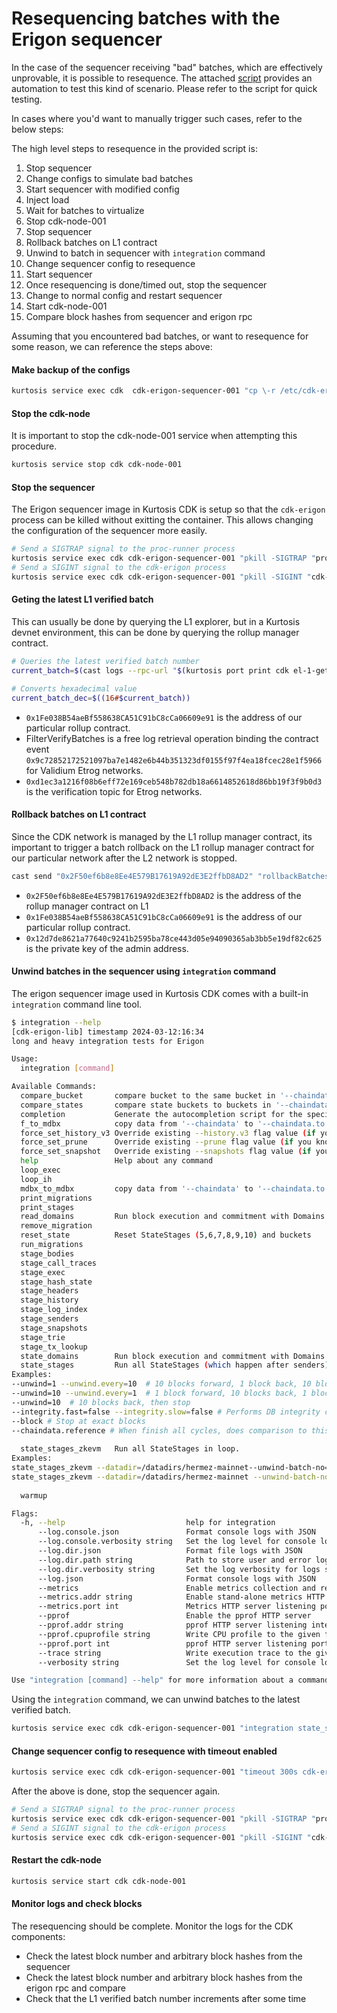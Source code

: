 # Resequencing batches with the Erigon sequencer

In the case of the sequencer receiving "bad" batches, which are effectively unprovable, it is possible to resequence.
The attached [script](./test_resequence.sh) provides an automation to test this kind of scenario. Please refer to the script for quick testing.

In cases where you'd want to manually trigger such cases, refer to the below steps:

The high level steps to resequence in the provided script is:

1. Stop sequencer
2. Change configs to simulate bad batches
3. Start sequencer with modified config
4. Inject load
5. Wait for batches to virtualize
6. Stop cdk-node-001
7. Stop sequencer
8. Rollback batches on L1 contract
9. Unwind to batch in sequencer with `integration` command
10. Change sequencer config to resequence
11. Start sequencer
12. Once resequencing is done/timed out, stop the sequencer
13. Change to normal config and restart sequencer
14. Start cdk-node-001
15. Compare block hashes from sequencer and erigon rpc

Assuming that you encountered bad batches, or want to resequence for some reason, we can reference the steps above:

#### Make backup of the configs

```bash
kurtosis service exec cdk  cdk-erigon-sequencer-001 "cp \-r /etc/cdk-erigon/ /tmp/"
```

#### Stop the cdk-node
It is important to stop the cdk-node-001 service when attempting this procedure.

```bash
kurtosis service stop cdk cdk-node-001
```

#### Stop the sequencer
The Erigon sequencer image in Kurtosis CDK is setup so that the `cdk-erigon` process can be killed without exitting the container. This allows changing the configuration of the sequencer more easily.

```bash
# Send a SIGTRAP signal to the proc-runner process
kurtosis service exec cdk cdk-erigon-sequencer-001 "pkill -SIGTRAP "proc-runner.sh"" || true
# Send a SIGINT signal to the cdk-erigon process
kurtosis service exec cdk cdk-erigon-sequencer-001 "pkill -SIGINT "cdk-erigon"" || true
```

#### Geting the latest L1 verified batch
This can usually be done by querying the L1 explorer, but in a Kurtosis devnet environment, this can be done by querying the rollup manager contract.

```bash
# Queries the latest verified batch number
current_batch=$(cast logs --rpc-url "$(kurtosis port print cdk el-1-geth-lighthouse rpc)" --address 0x1Fe038B54aeBf558638CA51C91bC8cCa06609e91 --from-block 0 -j | jq -r '.[] | select(.topics[0] == "0x9c72852172521097ba7e1482e6b44b351323df0155f97f4ea18fcec28e1f5966" or .topics[0] == "0xd1ec3a1216f08b6eff72e169ceb548b782db18a6614852618d86bb19f3f9b0d3") | .topics[1]' | tail -n 1 | sed 's/^0x//')

# Converts hexadecimal value
current_batch_dec=$((16#$current_batch))
```

- `0x1Fe038B54aeBf558638CA51C91bC8cCa06609e91` is the address of our particular rollup contract.
- FilterVerifyBatches is a free log retrieval operation binding the contract event `0x9c72852172521097ba7e1482e6b44b351323df0155f97f4ea18fcec28e1f5966` for Validium Etrog networks.
- `0xd1ec3a1216f08b6eff72e169ceb548b782db18a6614852618d86bb19f3f9b0d3` is the verification topic for Etrog networks.

#### Rollback batches on L1 contract
Since the CDK network is managed by the L1 rollup manager contract, its important to trigger a batch rollback on the L1 rollup manager contract for our particular network after the L2 network is stopped.

```bash
cast send "0x2F50ef6b8e8Ee4E579B17619A92dE3E2ffbD8AD2" "rollbackBatches(address,uint64)" "0x1Fe038B54aeBf558638CA51C91bC8cCa06609e91" "$latest_verified_batch" --private-key "0x12d7de8621a77640c9241b2595ba78ce443d05e94090365ab3bb5e19df82c625" --rpc-url "$(kurtosis port print cdk el-1-geth-lighthouse rpc)"
```

- `0x2F50ef6b8e8Ee4E579B17619A92dE3E2ffbD8AD2` is the address of the rollup manager contract on L1
- `0x1Fe038B54aeBf558638CA51C91bC8cCa06609e91` is the address of our particular rollup contract.
- `0x12d7de8621a77640c9241b2595ba78ce443d05e94090365ab3bb5e19df82c625` is the private key of the admin address.

#### Unwind batches in the sequencer using `integration` command

The erigon sequencer image used in Kurtosis CDK comes with a built-in `integration` command line tool.

```bash
$ integration --help
[cdk-erigon-lib] timestamp 2024-03-12:16:34
long and heavy integration tests for Erigon

Usage:
  integration [command]

Available Commands:
  compare_bucket       compare bucket to the same bucket in '--chaindata.reference'
  compare_states       compare state buckets to buckets in '--chaindata.reference'
  completion           Generate the autocompletion script for the specified shell
  f_to_mdbx            copy data from '--chaindata' to '--chaindata.to'
  force_set_history_v3 Override existing --history.v3 flag value (if you know what you are doing)
  force_set_prune      Override existing --prune flag value (if you know what you are doing)
  force_set_snapshot   Override existing --snapshots flag value (if you know what you are doing)
  help                 Help about any command
  loop_exec            
  loop_ih              
  mdbx_to_mdbx         copy data from '--chaindata' to '--chaindata.to'
  print_migrations     
  print_stages         
  read_domains         Run block execution and commitment with Domains.
  remove_migration     
  reset_state          Reset StateStages (5,6,7,8,9,10) and buckets
  run_migrations       
  stage_bodies         
  stage_call_traces    
  stage_exec           
  stage_hash_state     
  stage_headers        
  stage_history        
  stage_log_index      
  stage_senders        
  stage_snapshots      
  stage_trie           
  stage_tx_lookup      
  state_domains        Run block execution and commitment with Domains.
  state_stages         Run all StateStages (which happen after senders) in loop.
Examples: 
--unwind=1 --unwind.every=10  # 10 blocks forward, 1 block back, 10 blocks forward, ...
--unwind=10 --unwind.every=1  # 1 block forward, 10 blocks back, 1 blocks forward, ...
--unwind=10  # 10 blocks back, then stop
--integrity.fast=false --integrity.slow=false # Performs DB integrity checks each step. You can disable slow or fast checks.
--block # Stop at exact blocks
--chaindata.reference # When finish all cycles, does comparison to this db file.
		
  state_stages_zkevm   Run all StateStages in loop.
Examples:
state_stages_zkevm --datadir=/datadirs/hermez-mainnet--unwind-batch-no=10  # unwind so the tip is the highest block in batch number 10
state_stages_zkevm --datadir=/datadirs/hermez-mainnet --unwind-batch-no=2 --chain=hermez-bali --log.console.verbosity=4 --datadir-compare=/datadirs/pre-synced-block-100 # unwind to batch 2 and compare with another datadir
		
  warmup               

Flags:
  -h, --help                           help for integration
      --log.console.json               Format console logs with JSON
      --log.console.verbosity string   Set the log level for console logs (default "info")
      --log.dir.json                   Format file logs with JSON
      --log.dir.path string            Path to store user and error logs to disk
      --log.dir.verbosity string       Set the log verbosity for logs stored to disk (default "info")
      --log.json                       Format console logs with JSON
      --metrics                        Enable metrics collection and reporting
      --metrics.addr string            Enable stand-alone metrics HTTP server listening interface (default "127.0.0.1")
      --metrics.port int               Metrics HTTP server listening port (default 6060)
      --pprof                          Enable the pprof HTTP server
      --pprof.addr string              pprof HTTP server listening interface (default "127.0.0.1")
      --pprof.cpuprofile string        Write CPU profile to the given file
      --pprof.port int                 pprof HTTP server listening port (default 6060)
      --trace string                   Write execution trace to the given file
      --verbosity string               Set the log level for console logs (default "info")

Use "integration [command] --help" for more information about a command.

```

Using the `integration` command, we can unwind batches to the latest verified batch.

```bash
kurtosis service exec cdk cdk-erigon-sequencer-001 "integration state_stages_zkevm --config=/etc/cdk-erigon/config.yaml --unwind-batch-no=$latest_verified_batch --chain dynamic-kurtosis --datadir /home/erigon/data/dynamic-kurtosis-sequencer"
```

#### Change sequencer config to resequence with timeout enabled

```bash
kurtosis service exec cdk cdk-erigon-sequencer-001 "timeout 300s cdk-erigon --pprof=true --pprof.addr 0.0.0.0 --config /etc/cdk-erigon/config.yaml --datadir /home/erigon/data/dynamic-kurtosis-sequencer  --zkevm.sequencer-resequence-strict=false --zkevm.sequencer-resequence=true --zkevm.sequencer-resequence-reuse-l1-info-index=true"
```

After the above is done, stop the sequencer again.

```bash
# Send a SIGTRAP signal to the proc-runner process
kurtosis service exec cdk cdk-erigon-sequencer-001 "pkill -SIGTRAP "proc-runner.sh"" || true
# Send a SIGINT signal to the cdk-erigon process
kurtosis service exec cdk cdk-erigon-sequencer-001 "pkill -SIGINT "cdk-erigon"" || true
```

#### Restart the cdk-node

```bash
kurtosis service start cdk cdk-node-001
```

#### Monitor logs and check blocks

The resequencing should be complete. Monitor the logs for the CDK components:
- Check the latest block number and arbitrary block hashes from the sequencer
- Check the latest block number and arbitrary block hashes from the erigon rpc and compare
- Check that the L1 verified batch number increments after some time